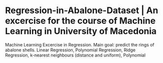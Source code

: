 # Regression-in-Abalone-Dataset | An excercise for the course of Machine Learning in University of Macedonia
Machine Learning Excercise in Regression. Main goal: predict the rings of abalone shells.
Linear Regression, Polynomial Regression, Ridge Regression, k-nearest neighbours (distance and uniform), Polynomial
